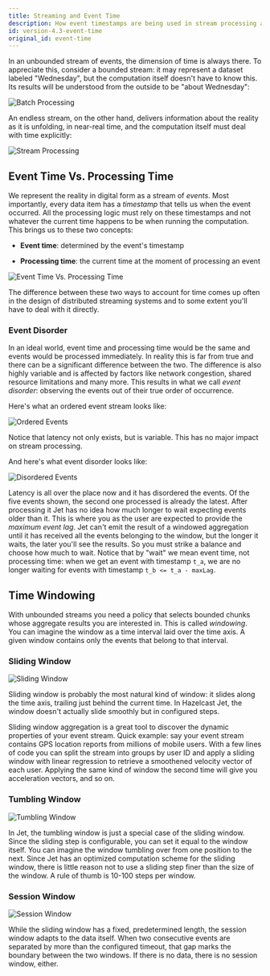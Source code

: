 ```yaml
---
title: Streaming and Event Time
description: How event timestamps are being used in stream processing and in Jet in particular.
id: version-4.3-event-time
original_id: event-time
---
```


In an unbounded stream of events, the dimension of time is always there.
To appreciate this, consider a bounded stream: it may represent a
dataset labeled "Wednesday", but the computation itself doesn't have to
know this. Its results will be understood from the outside to be "about
Wednesday":

![Batch Processing](assets/eventtime-batch.svg)

An endless stream, on the other hand, delivers information
about the reality as it is unfolding, in near-real time, and the
computation itself must deal with time explicitly:

![Stream Processing](assets/eventtime-streaming.svg)

## Event Time Vs. Processing Time

We represent the reality in digital form as a stream of *events*. Most
importantly, every data item has a *timestamp* that tells us when the
event occurred. All the processing logic must rely on these timestamps
and not whatever the current time happens to be when running the
computation. This brings us to these two concepts:

* **Event time**: determined by the event's timestamp

* **Processing time**: the current time at the moment of processing an
  event

![Event Time Vs. Processing Time](assets/eventtime-processingtime.svg)

The difference between these two ways to account for time comes up often
in the design of distributed streaming systems and to some extent you'll
have to deal with it directly.

### Event Disorder

In an ideal world, event time and processing time would be the same and
events would be processed immediately. In reality this is far from true
and there can be a significant difference between the two. The
difference is also highly variable and is affected by factors like
network congestion, shared resource limitations and many more. This
results in what we call *event disorder*: observing the events out of
their true order of occurrence.

Here's what an ordered event stream looks like:

![Ordered Events](assets/eventtime-order.svg)

Notice that latency not only exists, but is variable. This has no major
impact on stream processing.

And here's what event disorder looks like:

![Disordered Events](assets/eventtime-disorder.svg)

Latency is all over the place now and it has disordered the events. Of
the five events shown, the second one processed is already the latest.
After processing it Jet has no idea how much longer to wait expecting
events older than it. This is where you as the user are expected to
provide the *maximum event lag*. Jet can't emit the result of a windowed
aggregation until it has received all the events belonging to the
window, but the longer it waits, the later you'll see the results. So
you must strike a balance and choose how much to wait. Notice that by
"wait" we mean event time, not processing time: when we get an event
with timestamp `t_a`, we are no longer waiting for events with timestamp
`t_b <= t_a - maxLag`.

## Time Windowing

With unbounded streams you need a policy that selects bounded chunks
whose aggregate results you are interested in. This is called
*windowing*. You can imagine the window as a time interval laid over the
time axis. A given window contains only the events that belong to that
interval.

### Sliding Window

![Sliding Window](assets/eventtime-sliding.svg)

Sliding window is probably the most natural kind of window: it slides
along the time axis, trailing just behind the current time. In Hazelcast
Jet, the window doesn't actually slide smoothly but in configured steps.

Sliding window aggregation is a great tool to discover the dynamic
properties of your event stream. Quick example: say your event stream
contains GPS location reports from millions of mobile users. With a few
lines of code you can split the stream into groups by user ID and apply
a sliding window with linear regression to retrieve a smoothened
velocity vector of each user. Applying the same kind of window the
second time will give you acceleration vectors, and so on.

### Tumbling Window

![Tumbling Window](assets/eventtime-tumbling.svg)

In Jet, the tumbling window is just a special case of the sliding
window. Since the sliding step is configurable, you can set it equal to
the window itself. You can imagine the window tumbling over from one
position to the next. Since Jet has an optimized computation scheme for
the sliding window, there is little reason not to use a sliding step
finer than the size of the window. A rule of thumb is 10-100 steps per
window.

### Session Window

![Session Window](assets/eventtime-session.svg)

While the sliding window has a fixed, predetermined length, the session
window adapts to the data itself. When two consecutive events are
separated by more than the configured timeout, that gap marks the
boundary between the two windows. If there is no data, there is no
session window, either.
